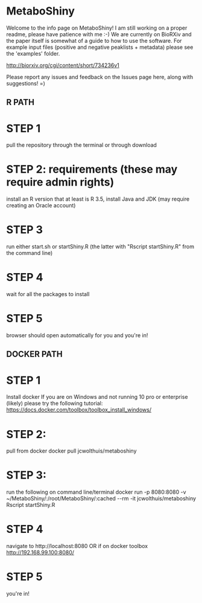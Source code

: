 # MetaboShiny
Welcome to the info page on MetaboShiny! I am still working on a proper readme, please have patience with me :-)
We are currently on BioRXiv and the paper itself is somewhat of a guide to how to use the software.
For example input files (positive and negative peaklists + metadata) please see the 'examples' folder.

http://biorxiv.org/cgi/content/short/734236v1

Please report any issues and feedback on the Issues page here, along with suggestions! =)
## R PATH ##
# STEP 1
pull the repository through the terminal or through download
# STEP 2: requirements (these may require admin rights)
install an R version that at least is R 3.5, install Java and JDK (may require creating an Oracle account)
# STEP 3
run either start.sh or startShiny.R (the latter with "Rscript startShiny.R" from the command line)
# STEP 4
wait for all the packages to install 
# STEP 5
browser should open automatically for you and you're in!

## DOCKER PATH ##
# STEP 1
Install docker
If you are on Windows and not running 10 pro or enterprise (likely) please try the following tutorial:
https://docs.docker.com/toolbox/toolbox_install_windows/
# STEP 2:
pull from docker
docker pull jcwolthuis/metaboshiny
# STEP 3:
run the following on command line/terminal
docker run -p 8080:8080 -v ~/MetaboShiny/:/root/MetaboShiny/:cached --rm -it jcwolthuis/metaboshiny Rscript startShiny.R
# STEP 4
navigate to http://localhost:8080 OR if on docker toolbox http://192.168.99.100:8080/
# STEP 5
you're in!
